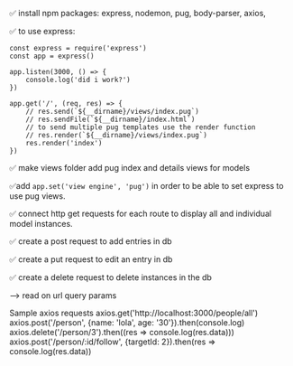 
:white_check_mark: install npm packages: express, nodemon, pug, body-parser, axios,

:white_check_mark: to use express:
    
    const express = require('express')
    const app = express()

    app.listen(3000, () => {
        console.log('did i work?')
    })

    app.get('/', (req, res) => {
        // res.send(`${__dirname}/views/index.pug`)
        // res.sendFile(`${__dirname}/index.html`)
        // to send multiple pug templates use the render function
        // res.render(`${__dirname}/views/index.pug`)
        res.render('index')
    })

:white_check_mark: make views folder
add pug index and details views for models
    
:white_check_mark:add `app.set('view engine', 'pug')` in order to be able to set express to use pug views.

:white_check_mark: connect http get requests for each route to display all  and individual model instances.

:white_check_mark: create a post request to add entries in db

:white_check_mark: create a put request to edit an entry in db

:white_check_mark: create a delete request to delete instances in the db


--> read on url query params

Sample axios requests
axios.get('http://localhost:3000/people/all')
axios.post('/person', {name: 'lola', age: '30'}).then(console.log)
axios.delete('/person/3').then((res => console.log(res.data)))
axios.post('/person/:id/follow', {targetId: 2}).then(res => console.log(res.data))